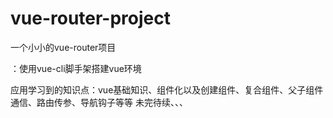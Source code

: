 # vue-router-project
一个小小的vue-router项目

：使用vue-cli脚手架搭建vue环境

应用学习到的知识点：vue基础知识、组件化以及创建组件、复合组件、父子组件通信、路由传参、导航钩子等等
未完待续、、、
